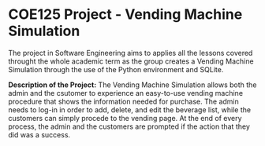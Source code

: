 # COE125 Project - Vending Machine Simulation
The project in Software Engineering aims to applies all the lessons covered throught the whole academic term as the group creates a Vending Machine Simulation through the use of the Python environment and SQLite.

**Description of the Project:**
The Vending Machine Simulation allows both the admin and the csutomer to experience an easy-to-use vending machine procedure that shows the information needed for purchase. The admin needs to log-in in order to add, delete, and edit the beverage list, while the customers can simply procede to the vending page. At the end of every process, the admin and the customers are prompted if the action that they did was a success.
